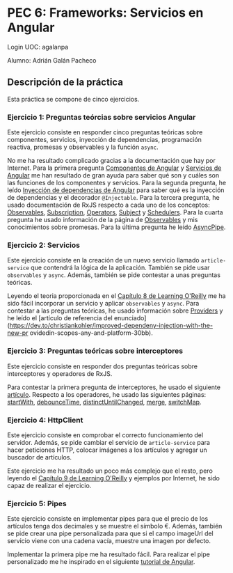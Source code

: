 # PEC 6: Frameworks: Servicios en Angular
Login UOC: agalanpa

Alumno: Adrián Galán Pacheco

## Descripción de la práctica
Esta práctica se compone de cinco ejercicios.

### Ejercicio 1: Preguntas teórcias sobre servicios Angular
Este ejercicio consiste en responder cinco preguntas teóricas sobre componentes, servicios, inyección de dependencias, programación reactiva, promesas y observables y la función `async`.

No me ha resultado complicado gracias a la documentación que hay por Internet. Para la primera pregunta [Componentes de Angular](https://v17.angular.io/guide/component-overview) y [Servicios de Angular](https://v17.angular.io/guide/architecture-services) me han resultado de gran ayuda para saber qué son y cuáles son las funciones de los componentes y servicios. Para la segunda pregunta, he leído [Inyección de dependencias de Angular](https://v17.angular.io/guide/architecture-services#dependency-injection-di) para saber qué es la inyección de dependencias y el decorador `@Injectable`. Para la tercera pregunta, he usado documentación de RxJS respecto a cada uno de los conceptos: [Observables](https://www.rxjs.es/conceptos/observables), [Subscription](https://www.rxjs.es/conceptos/subscription), [Operators](https://www.rxjs.es/conceptos/operators), [Subject](https://www.rxjs.es/conceptos/subjects) y [Schedulers](https://www.rxjs.es/conceptos/schedulers). Para la cuarta pregunta he usado información de la página de [Observables](https://www.rxjs.es/conceptos/observables) y mis conocimientos sobre promesas. Para la última pregunta he leído [AsyncPipe](https://angular.dev/api/common/AsyncPipe).

### Ejercicio 2: Servicios
Este ejercicio consiste en la creación de un nuevo servicio llamado `article-service` que contendrá la lógica de la aplicación. También se pide usar `observables` y `async`. Además, también se pide contestar a unas preguntas teóricas.

Leyendo el teoria proporcionada en el [Capítulo 8 de Learning O'Reilly](https://learning.oreilly.com/library/view/angular-up-and/9781491999820/ch08.html#idm139828124145984) me ha sido fácil incorporar un servicio y aplicar `observables` y `async`. Para contestar a las preguntas teóricas, he usado información sobre [Providers](https://angular.io/guide/providers) y he leído el [artículo de referencia del enunciado](https://dev.to/christiankohler/improved-dependeny-injection-with-the-new-pr
ovidedin-scopes-any-and-platform-30bb).

### Ejercicio 3: Preguntas teóricas sobre interceptores
Este ejercicio consiste en responder dos preguntas teóricas sobre interceptores y operadores de RxJS.

Para contestar la primera pregunta de interceptores, he usado el siguiente [artículo](https://www.jesuscuesta.blog/que-es-un-interceptor-en-angular/). Respecto a los operadores, he usado las siguientes páginas: [startWith](https://www.learnrxjs.io/learn-rxjs/operators/combination/startwith), [debounceTime](https://www.rxjs.es/operadores/filtering/debouncetime), [distinctUntilChanged](https://www.rxjs.es/operadores/filtering/distinctuntilchanged), [merge](https://www.rxjs.es/operadores/combination/merge), [switchMap](https://www.rxjs.es/operadores/transformation/switchmap).

### Ejercicio 4: HttpClient
Este ejercicio consiste en comprobar el correcto funcionamiento del servidor. Además, se pide cambiar el servicio de `article-service` para hacer peticiones HTTP, colocar imágenes a los artículos y agregar un buscador de artículos.

Este ejercicio me ha resultado un poco más complejo que el resto, pero leyendo el [Capítulo 9 de Learning O'Reilly](https://learning.oreilly.com/library/view/angular-up-and/9781491999820/ch09.html#idm139828120723600) y ejemplos por Internet, he sido capaz de realizar el ejercicio.

### Ejercicio 5: Pipes
Este ejercicio consiste en implementar pipes para que el precio de los artículos tenga dos decimales y se muestre el símbolo €. Además, también se pide crear una pipe personalizada para que si el campo imageUrl del servicio viene con una cadena vacía, muestre una imagen por defecto.

Implementar la primera pipe me ha resultado fácil. Para realizar el pipe personalizado me he inspirado en el siguiente [tutorial de Angular](https://angular.dev/tutorials/learn-angular/24-create-a-pipe).